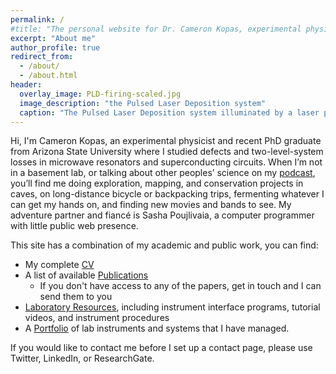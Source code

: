 ```yaml
---
permalink: /
#title: "The personal website for Dr. Cameron Kopas, experimental physicist"
excerpt: "About me"
author_profile: true
redirect_from: 
  - /about/
  - /about.html
header:
  overlay_image: PLD-firing-scaled.jpg
  image_description: "the Pulsed Laser Deposition system"
  caption: "The Pulsed Laser Deposition system illuminated by a laser pulse"
---
```

Hi, I'm Cameron Kopas, an experimental physicist and recent PhD graduate from Arizona State University where I studied defects and two-level-system losses in microwave resonators and superconducting circuits. When I’m not in a basement lab, or talking about other peoples’ science on my [podcast](https://www.laserpodcast.com/), you’ll find me doing exploration, mapping, and conservation projects in caves, on long-distance bicycle or backpacking trips, fermenting whatever I can get my hands on, and finding new movies and bands to see. My adventure partner and fiancé is Sasha Poujlivaia, a computer programmer with little public web presence.  

This site has a combination of my academic and public work, you can find: 
* My complete [CV](https://aliencam.github.io/cv/)
* A list of available [Publications](https://aliencam.github.io/publications/)
  * If you don't have access to any of the papers, get in touch and I can send them to you
* [Laboratory Resources](https://aliencam.github.io/resources/), including instrument interface programs, tutorial videos, and instrument procedures
* A [Portfolio](https://aliencam.github.io/portfolio/) of lab instruments and systems that I have managed. 

If you would like to contact me before I set up a contact page, please use Twitter, LinkedIn, or ResearchGate.

